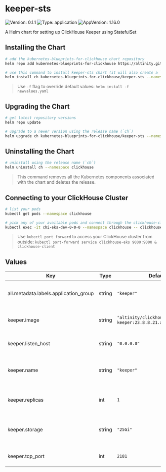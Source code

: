 

# keeper-sts

![Version: 0.1.1](https://img.shields.io/badge/Version-0.1.1-informational?style=flat-square) ![Type: application](https://img.shields.io/badge/Type-application-informational?style=flat-square) ![AppVersion: 1.16.0](https://img.shields.io/badge/AppVersion-1.16.0-informational?style=flat-square)

A Helm chart for setting up ClickHouse Keeper using StatefulSet

## Installing the Chart

```sh
# add the kubernetes-blueprints-for-clickhouse chart repository
helm repo add kubernetes-blueprints-for-clickhouse https://altinity.github.io/kubernetes-blueprints-for-clickhouse

# use this command to install keeper-sts chart (it will also create a `clickhouse` namespace)
helm install ch kubernetes-blueprints-for-clickhouse/keeper-sts --namespace clickhouse --create-namespace
```

> Use `-f` flag to override default values: `helm install -f newvalues.yaml`

## Upgrading the Chart
```sh
# get latest repository versions
helm repo update

# upgrade to a newer version using the release name (`ch`)
helm upgrade ch kubernetes-blueprints-for-clickhouse/keeper-sts --namespace clickhouse
```

## Uninstalling the Chart

```sh
# uninstall using the release name (`ch`)
helm uninstall ch --namespace clickhouse
```

> This command removes all the Kubernetes components associated with the chart and deletes the release.

## Connecting to your ClickHouse Cluster

```sh
# list your pods
kubectl get pods --namespace clickhouse

# pick any of your available pods and connect through the clickhouse-client
kubectl exec -it chi-eks-dev-0-0-0 --namespace clickhouse -- clickhouse-client
```

> Use `kubectl port forward` to access your ClickHouse cluster from outside: `kubectl port-forward service clickhouse-eks 9000:9000 & clickhouse-client`

## Values

| Key | Type | Default | Description |
|-----|------|---------|-------------|
| all.metadata.labels.application_group | string | `"keeper"` | The name of the application group |
| keeper.image | string | `"altinity/clickhouse-keeper:23.8.8.21.altinitystable"` | ClickHouse ClickHouse Keeper image |
| keeper.listen_host | string | `"0.0.0.0"` | ClickHouse Keeper host IP |
| keeper.name | string | `"keeper"` | Name of the ClickHouse Keeper cluster |
| keeper.replicas | int | `1` | Number of ClickHouse Keeper replicas |
| keeper.storage | string | `"25Gi"` | Storage disk size for ClickHouse Keeper |
| keeper.tcp_port | int | `2181` | ClickHouse Keeper TCP port |
